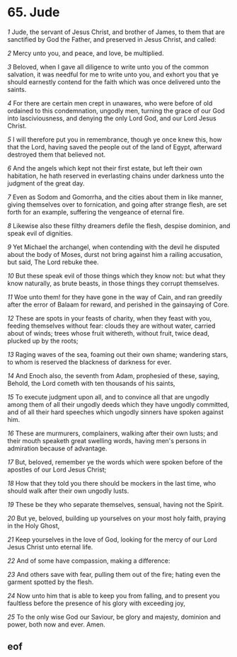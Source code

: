 
# 65. Jude

*1* Jude, the servant of Jesus Christ, and brother of James, to them that are sanctified by God the Father, and preserved in Jesus Christ, and called:

*2* Mercy unto you, and peace, and love, be multiplied.

*3* Beloved, when I gave all diligence to write unto you of the common salvation, it was needful for me to write unto you, and exhort you that ye should earnestly contend for the faith which was once delivered unto the saints.

*4* For there are certain men crept in unawares, who were before of old ordained to this condemnation, ungodly men, turning the grace of our God into lasciviousness, and denying the only Lord God, and our Lord Jesus Christ.

*5* I will therefore put you in remembrance, though ye once knew this, how that the Lord, having saved the people out of the land of Egypt, afterward destroyed them that believed not.

*6* And the angels which kept not their first estate, but left their own habitation, he hath reserved in everlasting chains under darkness unto the judgment of the great day.

*7* Even as Sodom and Gomorrha, and the cities about them in like manner, giving themselves over to fornication, and going after strange flesh, are set forth for an example, suffering the vengeance of eternal fire.

*8* Likewise also these filthy dreamers defile the flesh, despise dominion, and speak evil of dignities.

*9* Yet Michael the archangel, when contending with the devil he disputed about the body of Moses, durst not bring against him a railing accusation, but said, The Lord rebuke thee.

*10* But these speak evil of those things which they know not: but what they know naturally, as brute beasts, in those things they corrupt themselves.

*11* Woe unto them! for they have gone in the way of Cain, and ran greedily after the error of Balaam for reward, and perished in the gainsaying of Core.

*12* These are spots in your feasts of charity, when they feast with you, feeding themselves without fear: clouds they are without water, carried about of winds; trees whose fruit withereth, without fruit, twice dead, plucked up by the roots;

*13* Raging waves of the sea, foaming out their own shame; wandering stars, to whom is reserved the blackness of darkness for ever.

*14* And Enoch also, the seventh from Adam, prophesied of these, saying, Behold, the Lord cometh with ten thousands of his saints,

*15* To execute judgment upon all, and to convince all that are ungodly among them of all their ungodly deeds which they have ungodly committed, and of all their hard speeches which ungodly sinners have spoken against him.

*16* These are murmurers, complainers, walking after their own lusts; and their mouth speaketh great swelling words, having men's persons in admiration because of advantage.

*17* But, beloved, remember ye the words which were spoken before of the apostles of our Lord Jesus Christ;

*18* How that they told you there should be mockers in the last time, who should walk after their own ungodly lusts.

*19* These be they who separate themselves, sensual, having not the Spirit.

*20* But ye, beloved, building up yourselves on your most holy faith, praying in the Holy Ghost,

*21* Keep yourselves in the love of God, looking for the mercy of our Lord Jesus Christ unto eternal life.

*22* And of some have compassion, making a difference:

*23* And others save with fear, pulling them out of the fire; hating even the garment spotted by the flesh.

*24* Now unto him that is able to keep you from falling, and to present you faultless before the presence of his glory with exceeding joy,

*25* To the only wise God our Saviour, be glory and majesty, dominion and power, both now and ever. Amen.


## eof
